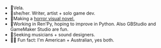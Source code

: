 - 🐍Vela. 
- 🥀she/her. Writer, artist + solo game dev.
- 🔪Making a [horror visual novel.](https://moondisorder.itch.io/)
- 🔑Working in Ren'Py, hoping to improve in Python. Also GBStudio and GameMaker Studio are fun.
- 🎸Seeking musicians + sound designers. 
- 🦘🦌 Fun fact: I'm American + Australian, yes both.
